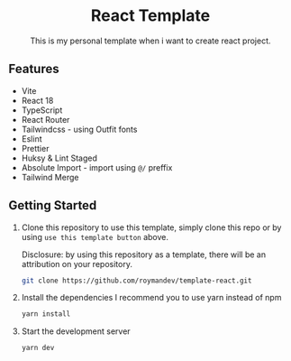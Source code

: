# <h1 align="center">React Template</h1>

<p align="center">This is my personal template when i want to create react project.</p>

## Features

- Vite
- React 18
- TypeScript
- React Router
- Tailwindcss - using Outfit fonts
- Eslint
- Prettier
- Huksy & Lint Staged
- Absolute Import - import using `@/` preffix
- Tailwind Merge

## Getting Started

1. Clone this repository
   to use this template, simply clone this repo or by using `use this template button` above.

   Disclosure: by using this repository as a template, there will be an attribution on your repository.

   ```bash
   git clone https://github.com/roymandev/template-react.git
   ```

2. Install the dependencies
   I recommend you to use yarn instead of npm
   ```bash
   yarn install
   ```
3. Start the development server
   ```bash
   yarn dev
   ```
